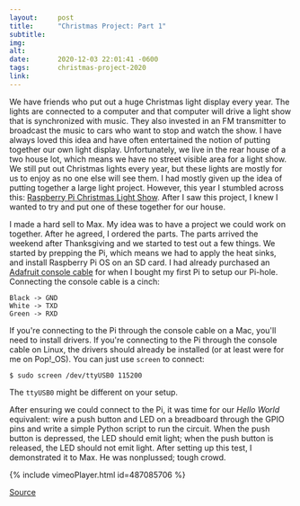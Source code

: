 ```yaml
---
layout:     post
title:      "Christmas Project: Part 1"
subtitle:   
img:        
alt:        
date:       2020-12-03 22:01:41 -0600
tags:       christmas-project-2020
link:       
---
```


We have friends who put out a huge Christmas light display every year. The lights are connected to a computer and that computer will drive a light show that is synchronized with music. They also invested in an FM transmitter to broadcast the music to cars who want to stop and watch the show. I have always loved this idea and have often entertained the notion of putting together our own light display. Unfortunately, we live in the rear house of a two house lot, which means we have no street visible area for a light show. We still put out Christmas lights every year, but these lights are mostly for us to enjoy as no one else will see them. I had mostly given up the idea of putting together a large light project. However, this year I stumbled across this: [Raspberry Pi Christmas Light Show](https://www.instructables.com/Raspberry-Pi-Christmas-Tree-Light-Show/). After I saw this project, I knew I wanted to try and put one of these together for our house.

I made a hard sell to Max. My idea was to have a project we could work on together. After he agreed, I ordered the parts. The parts arrived the weekend after Thanksgiving and we started to test out a few things. We started by prepping the Pi, which means we had to apply the heat sinks, and install Raspberry Pi OS on an SD card. I had already purchased an [Adafruit console cable](https://learn.adafruit.com/adafruits-raspberry-pi-lesson-5-using-a-console-cable) for when I bought my first Pi to setup our Pi-hole. Connecting the console cable is a cinch:

	Black -> GND
	White -> TXD
	Green -> RXD

If you're connecting to the Pi through the console cable on a Mac, you'll need to install drivers. If you're connecting to the Pi through the console cable on Linux, the drivers should already be installed (or at least were for me on Pop!\_OS). You can just use `screen` to connect:

	$ sudo screen /dev/ttyUSB0 115200

The `ttyUSB0` might be different on your setup.

After ensuring we could connect to the Pi, it was time for our _Hello World_ equivalent: wire a push button and LED on a breadboard through the GPIO pins and write a simple Python script to run the circuit. When the push button is depressed, the LED should emit light; when the push button is released, the LED should not emit light. After setting up this test, I demonstrated it to Max. He was nonplussed; tough crowd.

{% include vimeoPlayer.html id=487085706 %}

[Source](https://github.com/groomsy/christmas-pi-project/blob/main/LEDButton.py)
